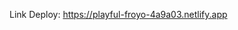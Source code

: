 Link Deploy: <a href="https://playful-froyo-4a9a03.netlify.app">https://playful-froyo-4a9a03.netlify.app</a>
